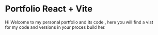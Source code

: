 # Portfolio React + Vite

Hi Welcome to my personal portfolio and its code , here you will find a vist for my code and versions in your proces build her.
